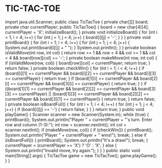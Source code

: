 # TIC-TAC-TOE
import java.util.Scanner;
public class TicTacToe {
    private char[][] board;
    private char currentPlayer;
    public TicTacToe() {
        board = new char[4][4];
        currentPlayer = 'X';
        initializeBoard();
    }
    private void initializeBoard()
    {
        for (int i = 1; i < 4; i++)
        {
            for (int j = 1; j < 4; j++)
            {
                board[i][j] = '-';
            }
        }
    }
    private void printBoard()
    {
        for (int i = 1; i < 4; i++)
        {
            for (int j = 1; j < 4; j++) 
            {
                System.out.print(board[i][j] + " ");
            }
            System.out.println();
        }
    }
    private boolean isValidMove(int row, int col)
    {
        return row >= 1 && row < 4 && col >= 1 && col < 4 && board[row][col] == '-';
    }
    private boolean makeMove(int row, int col) 
    {
        if (isValidMove(row, col))
        {
            board[row][col] = currentPlayer;
            return true;
        }
        return false;
    }
    private boolean checkWin() 
    {
        for (int i = 1; i < 4; i++)
        {
            if (board[i][1] == currentPlayer && board[i][2] == currentPlayer && board[i][3] == currentPlayer) {
                return true;
            }
            if (board[1][i] == currentPlayer && board[2][i] == currentPlayer && board[3][i] == currentPlayer) {
                return true;
            }
        }
        if ((board[1][1] == currentPlayer && board[2][2] == currentPlayer && board[3][3] == currentPlayer) ||
                (board[1][3] == currentPlayer && board[2][2] == currentPlayer && board[3][1] == currentPlayer)) 
                {
            return true;
        }
        return false;
    }
    private boolean isBoardFull() 
    {
        for (int i = 1; i < 4; i++)
        {
            for (int j = 1; j < 4; j++) 
            {
                if (board[i][j] == '-')
                {
                    return false;
                }
            }
        }
        return true;
    }
    public void playGame()
    {
        Scanner scanner = new Scanner(System.in);
        while (true)
        {
            printBoard();
            System.out.println("Player " + currentPlayer + "'s turn. Enter row and column (1-3):");
            int row = scanner.nextInt();
            int col = scanner.nextInt();
            if (makeMove(row, col))
            {
                if (checkWin())
                {
                    printBoard();
                    System.out.println("Player " + currentPlayer + " wins!");
                    break;
                } 
                else if (isBoardFull())
                {
                    printBoard();
                    System.out.println("It's a draw!");
                    break;
                }
                currentPlayer = (currentPlayer == 'X') ? 'O' : 'X';
            }
            else 
            {
                System.out.println("Invalid move, try again.");
            }
        }
    }
    public static void main(String[] args) {
        TicTacToe game = new TicTacToe();
        game.playGame();
    }
}
